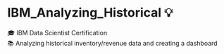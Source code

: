 # IBM_Analyzing_Historical :bulb:
:mortar_board: IBM Data Scientist Certification                          
:books: Analyzing historical inventory/revenue data and creating a dashboard
